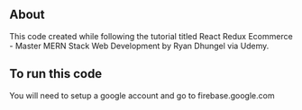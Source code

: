 ## About 

This code created while following the tutorial titled React Redux Ecommerce - Master MERN Stack Web Development by Ryan Dhungel via Udemy.


## To run this code

You will need to setup a google account
 and go to firebase.google.com